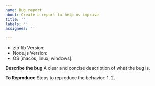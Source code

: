 ```yaml
---
name: Bug report
about: Create a report to help us improve
title: ''
labels: ''
assignees: ''

---
```


- zip-lib Version: 
- Node.js Version: 
- OS [macos, linux, windows]: 

**Describe the bug**
A clear and concise description of what the bug is.

**To Reproduce**
Steps to reproduce the behavior:
1. 
2.
